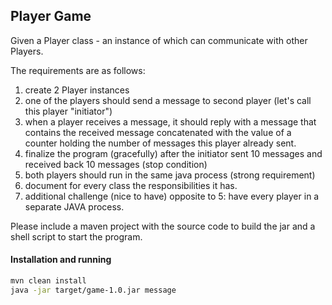 ## Player Game

Given a Player class - an instance of which can communicate with other Players.

The requirements are as follows:

1. create 2 Player instances
2. one of the players should send a message to second player (let's call this player "initiator")
3. when a player receives a message, it should reply with a message that contains the received message 
concatenated with the value of a counter holding the number of messages this player already sent.
4. finalize the program (gracefully) after the initiator sent 10 messages and received back 10 messages (stop condition)
5. both players should run in the same java process (strong requirement)
6. document for every class the responsibilities it has.
7. additional challenge (nice to have) opposite to 5: have every player in a separate JAVA process.

Please include a maven project with the source code to build the jar and a shell script to start the program.

#### Installation and running
```sh
mvn clean install 
java -jar target/game-1.0.jar message
```
